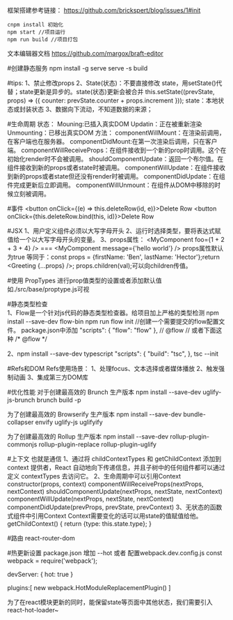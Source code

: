 框架搭建参考链接： https://github.com/brickspert/blog/issues/1#init


    cnpm install 初始化
    npm start //项目运行
    npm run build //项目打包

文本编辑器文档
https://github.com/margox/braft-editor

#创建静态服务
npm install -g serve
serve -s build

#tips:
1、禁止修改props
2、State(状态)：不要直接修改 state，用setState()代替；state更新是异步的。state(状态)更新会被合并
this.setState((prevState, props) => ({
  counter: prevState.counter + props.increment
}));
state：本地状态或封装状态
3、数据向下流动，不知道数据的来源；


#生命周期
状态：
Mouning:已插入真实DOM
Updatin：正在被重新渲染
Unmounting：已移出真实DOM
方法：
componentWillMount：在渲染前调用，在客户端也在服务器。
componentDidMount:在第一次渲染后调用，只在客户端。
componentWillReceiveProps：在组件接收到一个新的prop时调用。这个在初始化render时不会被调用。
shouldComponentUpdate：返回一个布尔值。在组件接收到新的props或者state时被调用。
componentWillUpdate：在组件接收到新的props或者state但还没有render时被调用。
componentDidUpdate：在组件完成更新后立即调用。
componentWillUnmount：在组件从DOM中移除的时候立刻被调用。

#事件
<button onClick={(e) => this.deleteRow(id, e)}>Delete Row</button>
<button onClick={this.deleteRow.bind(this, id)}>Delete Row</button>


#JSX
1、用户定义组件必须以大写字母开头
2、运行时选择类型，要将表达式赋值给一个以大写字母开头的变量。
3、props属性：
<MyComponent foo={1 + 2 + 3 + 4} />
<MyComponent message="hello world" /> === <MyComponent message={'hello world'} />
props属性默认为true
<Greeting firstName="Ben" lastName="Hector" />
等同于：const props = {firstName: 'Ben', lastName: 'Hector'};return <Greeting {...props} />;
props.children(val);可以向children传值。

#使用 PropTypes 进行prop值类型的设置或者添加默认值
如./src/base/proptype.js可视

#静态类型检查  
1、Flow是一个针对js代码的静态类型检查器。给项目加上严格的类型检测
npm install --save-dev flow-bin
npm run flow init //创建一个需要提交的flow配置文件。
package.json中添加
"scripts": {
    "flow": "flow"
  },
// @flow 
// 或者下面这种
/* @flow */  

2、npm install --save-dev typescript
"scripts": {
    "build": "tsc",
  },
tsc --init

#Refs和DOM
Refs使用场景：
1、处理focus、文本选择或者媒体播放
2、触发强制动画
3、集成第三方DOM库

#优化性能
对于创建最高效的 Brunch 生产版本
npm install --save-dev uglify-js-brunch
brunch build -p

为了创建最高效的 Browserify 生产版本
npm install --save-dev bundle-collapser envify uglify-js uglifyify 

为了创建最高效的 Rollup 生产版本
npm install --save-dev rollup-plugin-commonjs rollup-plugin-replace rollup-plugin-uglify

#上下文 也就是通信
1、通过将 childContextTypes 和 getChildContext 添加到context 提供者，React 自动地向下传递信息，并且子树中的任何组件都可以通过定义 contextTypes 去访问它。
2、生命周期中可以引用Context
constructor(props, context)
componentWillReceiveProps(nextProps, nextContext)
shouldComponentUpdate(nextProps, nextState, nextContext)
componentWillUpdate(nextProps, nextState, nextContext)
componentDidUpdate(prevProps, prevState, prevContext)
3、无状态的函数式组件中引用Context
Context需要变化的话可以用state的值赋值给他。
getChildContext() {
    return {type: this.state.type};
}

#路由
react-router-dom

#热更新设置
package.json 增加 --hot
或者
配置webpack.dev.config.js
const webpack = require('webpack');

devServer: {
    hot: true
}

plugins:[
     new webpack.HotModuleReplacementPlugin()
]

为了在react模块更新的同时，能保留state等页面中其他状态，我们需要引入react-hot-loader~